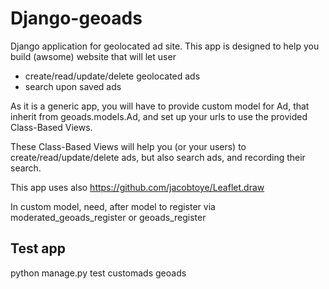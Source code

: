 Django-geoads
=============

Django application for geolocated ad site.
This app is designed to help you build (awsome) website that will let user 
* create/read/update/delete geolocated ads
* search upon saved ads

As it is a generic app, you will have to provide custom model for Ad, that inherit from
geoads.models.Ad, and set up your urls to use the provided Class-Based Views.

These Class-Based Views will help you (or your users) to create/read/update/delete ads, 
but also search ads, and recording their search.



This app uses also https://github.com/jacobtoye/Leaflet.draw


In custom model, need, after model to register via moderated_geoads_register or geoads_register

Test app
--------

python manage.py test customads geoads